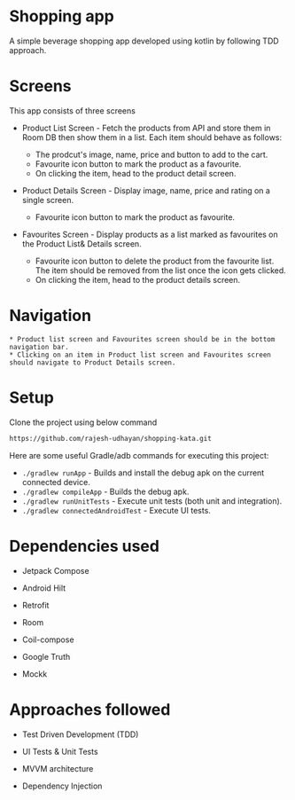 # Shopping app

A simple beverage shopping app developed using kotlin by following TDD approach. 

# Screens

This app consists of three screens

* Product List Screen - Fetch the products from API and store them in Room DB then show them in a list. Each item should behave as follows:
    * The prodcut's image, name, price and button to add to the cart.
    * Favourite icon button to mark the product as a favourite.
    * On clicking the item, head to the product detail screen.
    
* Product Details Screen - Display image, name, price and rating on a single screen.
    * Favourite icon button to mark the product as favourite.
    
* Favourites Screen - Display products as a list marked as favourites on the Product List& Details screen.
    * Favourite icon button to delete the product from the favourite list. The item should be removed from the list once the icon gets clicked.
    * On clicking the item, head to the product details screen.
    
# Navigation
    * Product list screen and Favourites screen should be in the bottom navigation bar.
    * Clicking on an item in Product list screen and Favourites screen should navigate to Product Details screen.

# Setup

Clone the project using below command

```bash
https://github.com/rajesh-udhayan/shopping-kata.git
```

Here are some useful Gradle/adb commands for executing this project:

 * `./gradlew runApp` - Builds and install the debug apk on the current connected device.
 * `./gradlew compileApp` - Builds the debug apk.
 * `./gradlew runUnitTests` - Execute unit tests (both unit and integration).
 * `./gradlew connectedAndroidTest` - Execute UI tests.
 
 # Dependencies used
 
 - Jetpack Compose
 
 - Android Hilt
 
 - Retrofit
 
 - Room
 
 - Coil-compose
 
 - Google Truth 
 
 - Mockk
 
 # Approaches followed 
 
 - Test Driven Development (TDD)

- UI Tests & Unit Tests

- MVVM architecture

- Dependency Injection
